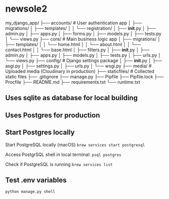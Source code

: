 # newsole2

my_django_app/
├── accounts/ # User authentication app
│ ├── migrations/
│ ├── templates/
│ │ └── registration/
│ ├── **init**.py
│ ├── admin.py
│ ├── apps.py
│ ├── forms.py
│ ├── models.py
│ ├── tests.py
│ └── views.py
├── core/ # Main business logic app
│ ├── migrations/
│ ├── templates/
│ │ └── home.html
│ │ └── about.html
│ │ └── contact.html
│ │ └── base.html
│ ├── filters.py
│ ├── **init**.py
│ ├── admin.py
│ ├── apps.py
│ ├── models.py
│ ├── tests.py
│ ├── urls.py
│ └── views.py
├── config/ # Django settings package
│ ├── **init**.py
│ ├── asgi.py
│ ├── settings.py
│ ├── urls.py
│ └── wsgi.py
├── media/ # Uploaded media (Cloudinary in production)
├── staticfiles/ # Collected static files
├── .gitignore
├── manage.py
├── Pipfile
├── Pipfile.lock
├── Procfile
├── README.md
├── requirements.txt
└── runtime.txt

## Uses sqlite as database for local building

## Uses Postgres for production

## Start Postgres locally

Start PostgreSQL locally (macOS)
`brew services start postgresql`

Access PostgrSQL shell in local terminal:
`psql postgres`

Check if PostgreSQL is running
`brew services list`

## Test .env variables

`python manage.py shell`

